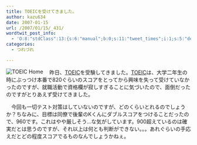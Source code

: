 ```yaml
---
title: TOEICを受けてきました。
author: kazu634
date: 2007-01-15
url: /2007/01/15/_431/
wordtwit_post_info:
  - 'O:8:"stdClass":13:{s:6:"manual";b:0;s:11:"tweet_times";i:1;s:5:"delay";i:0;s:7:"enabled";i:1;s:10:"separation";s:2:"60";s:7:"version";s:3:"3.7";s:14:"tweet_template";b:0;s:6:"status";i:2;s:6:"result";a:0:{}s:13:"tweet_counter";i:2;s:13:"tweet_log_ids";a:1:{i:0;i:2731;}s:9:"hash_tags";a:0:{}s:8:"accounts";a:1:{i:0;s:7:"kazu634";}}'
categories:
  - つれづれ

---
```

<div class="section">
<p>
<a href="http://www.ets.org/portal/site/ets/menuitem.fab2360b1645a1de9b3a0779f1751509/?vgnextoid=06cfd898c84f4010VgnVCM10000022f95190RCRD" onclick="__gaTracker('send', 'event', 'outbound-article', 'http://www.ets.org/portal/site/ets/menuitem.fab2360b1645a1de9b3a0779f1751509/?vgnextoid=06cfd898c84f4010VgnVCM10000022f95190RCRD', '');" target="_blank"><img align="left" alt="TOEIC Home" src="http://img.simpleapi.net/small/http://www.ets.org/portal/site/ets/menuitem.fab2360b1645a1de9b3a0779f1751509/?vgnextoid=06cfd898c84f4010VgnVCM10000022f95190RCRD" border="0" /></a>
</p>
  
<p>
    　昨日、<a href="http://www.ets.org/portal/site/ets/menuitem.fab2360b1645a1de9b3a0779f1751509/?vgnextoid=06cfd898c84f4010VgnVCM10000022f95190RCRD" onclick="__gaTracker('send', 'event', 'outbound-article', 'http://www.ets.org/portal/site/ets/menuitem.fab2360b1645a1de9b3a0779f1751509/?vgnextoid=06cfd898c84f4010VgnVCM10000022f95190RCRD', 'TOEIC');" target="_blank">TOEIC</a>を受験してきました。<a href="http://www.ets.org/portal/site/ets/menuitem.fab2360b1645a1de9b3a0779f1751509/?vgnextoid=06cfd898c84f4010VgnVCM10000022f95190RCRD" onclick="__gaTracker('send', 'event', 'outbound-article', 'http://www.ets.org/portal/site/ets/menuitem.fab2360b1645a1de9b3a0779f1751509/?vgnextoid=06cfd898c84f4010VgnVCM10000022f95190RCRD', 'TOEIC');" target="_blank">TOEIC</a>は、大学二年生の時にぶっつけ本番で820ぐらいのスコアをとってから興味を失って受けていなかったのですが、就職活動で資格欄が寂しすぎることに気づいたので、面倒だったのですがとりあえず受けてきました。
</p>
  
<p>
    　今回も一切テスト対策はしていないのですが、どのくらいとれるのでしょうか？ちなみに、目標は同僚で後輩のKくんにダブルスコアをつけることだったので、960です。これはやや厳しそう…な気がしています。900超えているのは確実だとは思うのですが、それ以上は何とも判断ができない。。。あれぐらいの手応えだとどの程度スコアでるものなんでしょうかねぇ。
</p>
</div>